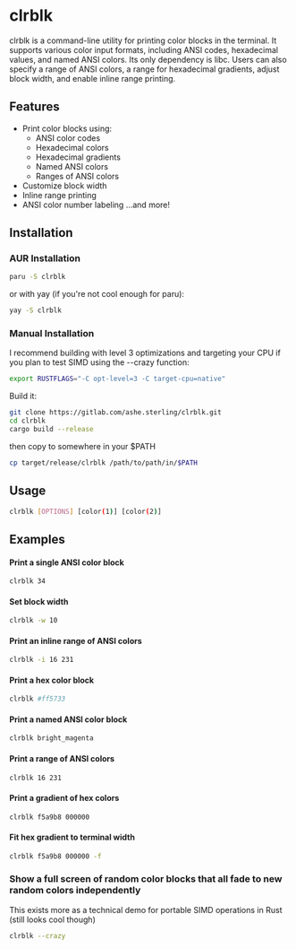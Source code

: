 # clrblk

clrblk is a command-line utility for printing color blocks in the terminal. It supports various color input formats, including ANSI codes, hexadecimal values, and named ANSI colors. Its only dependency is libc. Users can also specify a range of ANSI colors, a range for hexadecimal gradients, adjust block width, and enable inline range printing.

## Features

- Print color blocks using:
  - ANSI color codes
  - Hexadecimal colors
  - Hexadecimal gradients
  - Named ANSI colors
  - Ranges of ANSI colors
- Customize block width
- Inline range printing
- ANSI color number labeling
...and more!

## Installation

### AUR Installation
```sh
paru -S clrblk
```
or with yay (if you're not cool enough for paru):
```sh
yay -S clrblk
```

### Manual Installation
I recommend building with level 3 optimizations and targeting your CPU if you plan to test SIMD using the --crazy function:
```sh
export RUSTFLAGS="-C opt-level=3 -C target-cpu=native"
```
Build it:
```sh
git clone https://gitlab.com/ashe.sterling/clrblk.git
cd clrblk
cargo build --release
```
then copy to somewhere in your $PATH
```sh
cp target/release/clrblk /path/to/path/in/$PATH
```

## Usage

```sh
clrblk [OPTIONS] [color(1)] [color(2)]
```

## Examples

#### Print a single ANSI color block
```sh
clrblk 34
```

#### Set block width
```sh
clrblk -w 10
```

#### Print an inline range of ANSI colors
```sh
clrblk -i 16 231
```

#### Print a hex color block
```sh
clrblk #ff5733
```

#### Print a named ANSI color block
```sh
clrblk bright_magenta
```

#### Print a range of ANSI colors
```sh
clrblk 16 231
```

#### Print a gradient of hex colors
```sh
clrblk f5a9b8 000000
```

#### Fit hex gradient to terminal width
```sh
clrblk f5a9b8 000000 -f
```

### Show a full screen of random color blocks that all fade to new random colors independently
This exists more as a technical demo for portable SIMD operations in Rust (still looks cool though)
```sh
clrblk --crazy
```